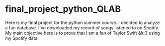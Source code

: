 # final_project_python_QLAB
Here is my final project for the python summer course. I decided to analyze a fun database. I've downloaded my record of songs listened to on Spotify. My main objective here is to prove that I am a fan of Taylor Swift &amp;lt;3 using my Spotify data.

